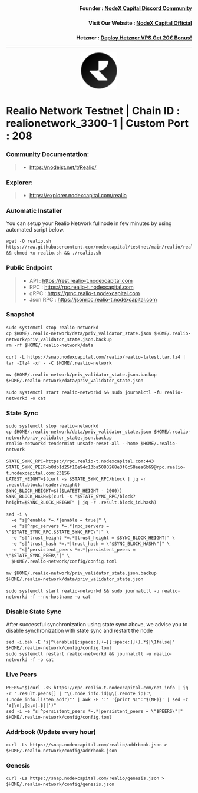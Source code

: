 <h3><p style="font-size:14px" align="right">Founder :
<a href="https://discord.gg/bDUAwZhqBb" target="_blank">NodeX Capital Discord Community</a></p></h3>
<h3><p style="font-size:14px" align="right">Visit Our Website :
<a href="https://nodexcapital.com" target="_blank">NodeX Capital Official</a></p></h3>
<h3><p style="font-size:14px" align="right">Hetzner :
<a href="https://hetzner.cloud/?ref=bMTVi7dcwSgA" target="_blank">Deploy Hetzner VPS Get 20€ Bonus!</a></h3>
<hr>

<p align="center">
  <img height="100" height="auto" src="https://raw.githubusercontent.com/Nodeist/Kurulumlar/main/logos/realio.png">
</p>

# Realio Network Testnet | Chain ID : realionetwork_3300-1 | Custom Port : 208

### Community Documentation:
>- https://nodeist.net/t/Realio/

### Explorer:
>-  https://explorer.nodexcapital.com/realio

### Automatic Installer
You can setup your Realio Network fullnode in few minutes by using automated script below.
```
wget -O realio.sh https://raw.githubusercontent.com/nodexcapital/testnet/main/realio/realio.sh && chmod +x realio.sh && ./realio.sh
```
### Public Endpoint

>- API : https://rest.realio-t.nodexcapital.com
>- RPC : https://rpc.realio-t.nodexcapital.com
>- gRPC : https://grpc.realio-t.nodexcapital.com
>- Json RPC : https://jsonrpc.realio-t.nodexcapital.com

### Snapshot
```
sudo systemctl stop realio-networkd
cp $HOME/.realio-network/data/priv_validator_state.json $HOME/.realio-network/priv_validator_state.json.backup
rm -rf $HOME/.realio-network/data

curl -L https://snap.nodexcapital.com/realio/realio-latest.tar.lz4 | tar -Ilz4 -xf - -C $HOME/.realio-network

mv $HOME/.realio-network/priv_validator_state.json.backup $HOME/.realio-network/data/priv_validator_state.json

sudo systemctl start realio-networkd && sudo journalctl -fu realio-networkd -o cat
```

### State Sync
```
sudo systemctl stop realio-networkd
cp $HOME/.realio-network/data/priv_validator_state.json $HOME/.realio-network/priv_validator_state.json.backup
realio-networkd tendermint unsafe-reset-all --home $HOME/.realio-network

STATE_SYNC_RPC=https://rpc.realio-t.nodexcapital.com:443
STATE_SYNC_PEER=b0db1d25f10e94c13ba5080268e3f8c58eea6b69@rpc.realio-t.nodexcapital.com:23156
LATEST_HEIGHT=$(curl -s $STATE_SYNC_RPC/block | jq -r .result.block.header.height)
SYNC_BLOCK_HEIGHT=$(($LATEST_HEIGHT - 2000))
SYNC_BLOCK_HASH=$(curl -s "$STATE_SYNC_RPC/block?height=$SYNC_BLOCK_HEIGHT" | jq -r .result.block_id.hash)

sed -i \
  -e "s|^enable *=.*|enable = true|" \
  -e "s|^rpc_servers *=.*|rpc_servers = \"$STATE_SYNC_RPC,$STATE_SYNC_RPC\"|" \
  -e "s|^trust_height *=.*|trust_height = $SYNC_BLOCK_HEIGHT|" \
  -e "s|^trust_hash *=.*|trust_hash = \"$SYNC_BLOCK_HASH\"|" \
  -e "s|^persistent_peers *=.*|persistent_peers = \"$STATE_SYNC_PEER\"|" \
  $HOME/.realio-network/config/config.toml

mv $HOME/.realio-network/priv_validator_state.json.backup $HOME/.realio-network/data/priv_validator_state.json

sudo systemctl start realio-networkd && sudo journalctl -u realio-networkd -f --no-hostname -o cat
```

### Disable State Sync 
After successful synchronization using state sync above, we advise you to disable synchronization with state sync and restart the node
```
sed -i.bak -E "s|^(enable[[:space:]]+=[[:space:]]+).*$|\1false|" $HOME/.realio-network/config/config.toml
sudo systemctl restart realio-networkd && journalctl -u realio-networkd -f -o cat
```

### Live Peers
```
PEERS="$(curl -sS https://rpc.realio-t.nodexcapital.com/net_info | jq -r '.result.peers[] | "\(.node_info.id)@\(.remote_ip):\(.node_info.listen_addr)"' | awk -F ':' '{print $1":"$(NF)}' | sed -z 's|\n|,|g;s|.$||')"
sed -i -e "s|^persistent_peers *=.*|persistent_peers = \"$PEERS\"|" $HOME/.realio-network/config/config.toml
```
### Addrbook (Update every hour)
```
curl -Ls https://snap.nodexcapital.com/realio/addrbook.json > $HOME/.realio-network/config/addrbook.json
```
### Genesis
```
curl -Ls https://snap.nodexcapital.com/realio/genesis.json > $HOME/.realio-network/config/genesis.json
```